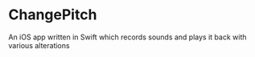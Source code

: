 # ChangePitch
An iOS app written in Swift which records sounds and plays it back with various alterations
